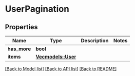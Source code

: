 # UserPagination

## Properties

Name | Type | Description | Notes
------------ | ------------- | ------------- | -------------
**has_more** | **bool** |  | 
**items** | [**Vec<models::User>**](User.md) |  | 

[[Back to Model list]](../README.md#documentation-for-models) [[Back to API list]](../README.md#documentation-for-api-endpoints) [[Back to README]](../README.md)


